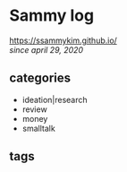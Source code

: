 # Sammy log
<https://ssammykim.github.io/>
<br><i>since april 29, 2020</i>
<br>
## categories
- ideation|research
- review
- money
- smalltalk

## tags

